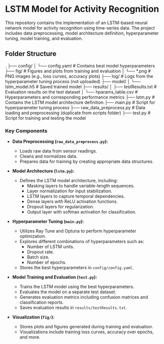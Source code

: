 # LSTM Model for Activity Recognition

This repository contains the implementation of an LSTM-based neural network model for activity recognition using time-series data. The project includes data preprocessing, model architecture definition, hyperparameter tuning, model training, and evaluation.

## Folder Structure

.
├── config/
│   └── config.yaml             # Contains best model hyperparameters
├── fig/                        # Figures and plots from training and evaluation
│   └── *.png                   # PNG images (e.g., loss curves, accuracy plots)
├── log/                        # Logs from the hyperparameter tuning process (not uploaded)
├── model/
│   └── lstm_model.h5           # Saved trained model
├── results/
│   ├── testResults.txt         # Evaluation results on the test dataset
│   └── hparams_table.csv       # Hyperparameters and corresponding performance metrics
├── lstm.py                     # Contains the LSTM model architecture definition
├── main.py                     # Script for hyperparameter tuning process
├── raw_data_preprocess.py      # Data loading and preprocessing (duplicate from scripts folder)
├── test.py                     # Script for training and testing the model

### Key Components

- **Data Preprocessing (`raw_data_preprocess.py`):**
  - Loads raw data from sensor readings.
  - Cleans and normalizes data.
  - Prepares data for training by creating appropriate data structures.

- **Model Architecture (`lstm.py`):**
  - Defines the LSTM model architecture, including:
    - Masking layers to handle variable-length sequences.
    - Layer normalization for input stabilization.
    - LSTM layers to capture temporal dependencies.
    - Dense layers with ReLU activation functions.
    - Dropout layers for regularization.
    - Output layer with softmax activation for classification.

- **Hyperparameter Tuning (`main.py`):**
  - Utilizes Ray Tune and Optuna to perform hyperparameter optimization.
  - Explores different combinations of hyperparameters such as:
    - Number of LSTM units.
    - Dropout rate.
    - Batch size.
    - Number of epochs.
  - Stores the best hyperparameters in `config/config.yaml`.

- **Model Training and Evaluation (`test.py`):**
  - Trains the LSTM model using the best hyperparameters.
  - Evaluates the model on a separate test dataset.
  - Generates evaluation metrics including confusion matrices and classification reports.
  - Saves evaluation results in `results/testResults.txt`.

- **Visualization (`fig/`):**
  - Stores plots and figures generated during training and evaluation.
  - Visualizations include training loss curves, accuracy over epochs, and more.
